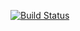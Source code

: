 [![Build Status](https://travis-ci.org/errorx666/error-bot.svg)](https://travis-ci.org/errorx666/error-bot)
